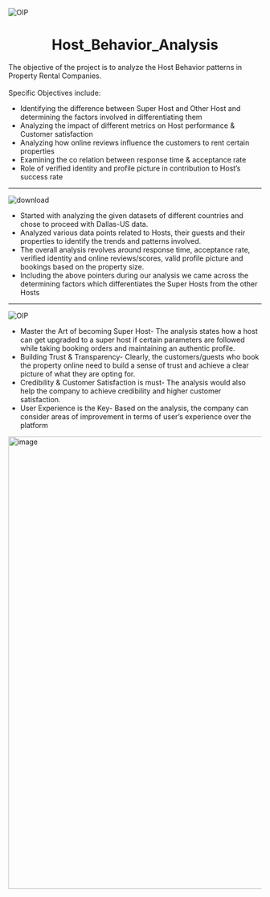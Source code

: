 ![OIP](https://github.com/AkileshS23/Host_Behavior_Analysis/assets/135036085/0eb99815-f188-4901-b1e4-0a8eecb5a8c8)


# 
<h1 align="center">Host_Behavior_Analysis</h1>
The objective of the project is to analyze the Host Behavior patterns in Property Rental Companies.
<br>
<br>
Specific Objectives include:

* Identifying the difference between Super Host and Other Host and determining the factors involved in differentiating them <br>
* Analyzing the impact of different metrics on Host performance & Customer satisfaction <br>
* Analyzing how online reviews influence the customers to rent certain properties <br>
* Examining the co relation between response time & acceptance rate <br>
* Role of verified identity and profile picture in contribution to Host’s success rate <br>

***

![download](https://github.com/AkileshS23/Host_Behavior_Analysis/assets/135036085/5987cf31-55b5-46c4-93b3-8019d26fcbb1)

* Started with analyzing the given datasets of different countries and chose to proceed with Dallas-US data.
* Analyzed various data points related to Hosts, their guests and their properties to identify the trends and patterns involved.
* The overall analysis revolves around response time, acceptance rate, verified identity and online reviews/scores, valid profile picture and bookings based on the property size.
* Including the above pointers during our analysis we came across the determining factors which differentiates the Super Hosts from the other Hosts

***

![OIP](https://github.com/AkileshS23/Host_Behavior_Analysis/assets/135036085/0b3f5a60-7fa3-489c-acba-f86ce83aaa9d/100/100)

* Master the Art of becoming Super Host- The analysis states how a host can get upgraded to a super host if certain parameters are followed while taking booking orders and maintaining an authentic profile. 
*  Building Trust & Transparency- Clearly, the customers/guests who book the property online need to build a sense of trust and achieve a clear picture of what they are opting for.
* Credibility & Customer Satisfaction is must- The analysis would also help the company to achieve credibility and higher customer satisfaction.
* User Experience is the Key- Based on the analysis, the company can consider areas of improvement in terms of user’s experience over the platform

<img width="900" alt="image" src="https://github.com/AkileshS23/Host_Behavior_Analysis/assets/135036085/cbd45e3e-4a9e-4f39-b1ad-f2020cc93b64">



